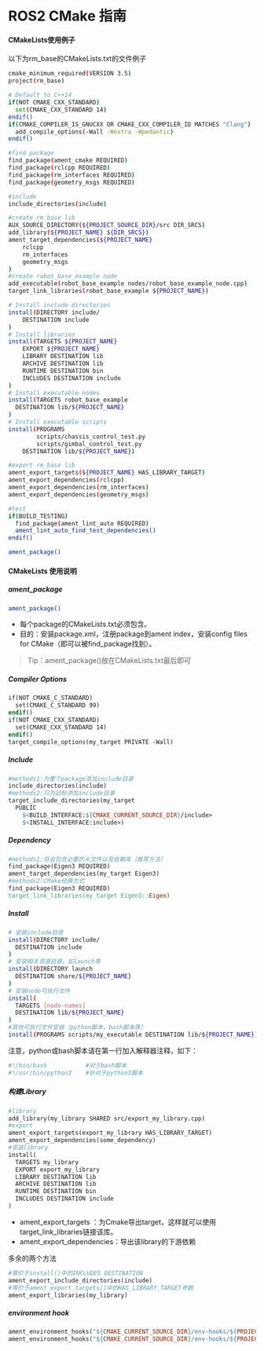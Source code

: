 # ROS2 CMake 指南

#### CMakeLists使用例子

以下为rm_base的CMakeLists.txt的文件例子

```bash
cmake_minimum_required(VERSION 3.5)
project(rm_base)

# Default to C++14
if(NOT CMAKE_CXX_STANDARD)
  set(CMAKE_CXX_STANDARD 14)
endif()
if(CMAKE_COMPILER_IS_GNUCXX OR CMAKE_CXX_COMPILER_ID MATCHES "Clang")
  add_compile_options(-Wall -Wextra -Wpedantic)
endif()

#find package
find_package(ament_cmake REQUIRED)
find_package(rclcpp REQUIRED)
find_package(rm_interfaces REQUIRED)
find_package(geometry_msgs REQUIRED)

#include
include_directories(include)

#create rm_base lib
AUX_SOURCE_DIRECTORY(${PROJECT_SOURCE_DIR}/src DIR_SRCS)
add_library(${PROJECT_NAME} ${DIR_SRCS})
ament_target_dependencies(${PROJECT_NAME}
    rclcpp 
    rm_interfaces
    geometry_msgs
)
#create robot_base_example node
add_executable(robot_base_example nodes/robot_base_example_node.cpp)
target_link_libraries(robot_base_example ${PROJECT_NAME})

# Install include directories
install(DIRECTORY include/
    DESTINATION include
)
# Install libraries
install(TARGETS ${PROJECT_NAME}
    EXPORT ${PROJECT_NAME}
    LIBRARY DESTINATION lib
    ARCHIVE DESTINATION lib
    RUNTIME DESTINATION bin
    INCLUDES DESTINATION include
)
# Install executable nodes
install(TARGETS robot_base_example
  DESTINATION lib/${PROJECT_NAME}
)
# Install executable scripts
install(PROGRAMS 
        scripts/chassis_control_test.py 
        scripts/gimbal_control_test.py 
    DESTINATION lib/${PROJECT_NAME})

#export rm_base lib
ament_export_targets(${PROJECT_NAME} HAS_LIBRARY_TARGET)
ament_export_dependencies(rclcpp)
ament_export_dependencies(rm_interfaces)
ament_export_dependencies(geometry_msgs)

#test
if(BUILD_TESTING)
  find_package(ament_lint_auto REQUIRED)
  ament_lint_auto_find_test_dependencies()
endif()

ament_package()
```

#### CMakeLists 使用说明

##### ament_package

```bash
ament_package()
```

- 每个package的CMakeLists.txt必须包含。
- 目的：安装package.xml，注册package到ament index，安装config files for CMake（即可以被find_package找到）。

> Tip：ament_package()放在CMakeLists.txt最后即可

##### Compiler Options

```makefile
if(NOT CMAKE_C_STANDARD)
  set(CMAKE_C_STANDARD 99)
endif()
if(NOT CMAKE_CXX_STANDARD)
  set(CMAKE_CXX_STANDARD 14)
endif()
target_compile_options(my_target PRIVATE -Wall)
```

##### Include

```makefile
#methods1:为整个package添加include目录
include_directories(include)
#methods2:只为目标添加include目录
target_include_directories(my_target
  PUBLIC
    $<BUILD_INTERFACE:${CMAKE_CURRENT_SOURCE_DIR}/include>
    $<INSTALL_INTERFACE:include>)
```

##### Dependency

```makefile
#methods1:将会包含必要的头文件以及依赖库（推荐方法）
find_package(Eigen3 REQUIRED)
ament_target_dependencies(my_target Eigen3)
#methods2:CMake经典方式
find_package(Eigen3 REQUIRED)
target_link_libraries(my_target Eigen3::Eigen)
```

##### Install

```bash
# 安装include目录
install(DIRECTORY include/
  DESTINATION include
)
# 安装相关资源目录，如launch等
install(DIRECTORY launch
  DESTINATION share/${PROJECT_NAME}
)
# 安装node可执行文件
install(
  TARGETS [node-names]
  DESTINATION lib/${PROJECT_NAME}
)
#其他可执行文件安装（python脚本，bash脚本等）
install(PROGRAMS scripts/my_executable DESTINATION lib/${PROJECT_NAME})
```

注意，python或bash脚本请在第一行加入解释器注释，如下：

```makefile
#!/bin/bash           #对于bash脚本
#!/usr/bin/python3    #针对于python3脚本
```

#####  构建Library

```makefile
#library
add_library(my_library SHARED src/export_my_library.cpp)
#export
ament_export_targets(export_my_library HAS_LIBRARY_TARGET)
ament_export_dependencies(some_dependency)
#安装library 
install(
  TARGETS my_library
  EXPORT export_my_library
  LIBRARY DESTINATION lib
  ARCHIVE DESTINATION lib
  RUNTIME DESTINATION bin
  INCLUDES DESTINATION include
)
```

- ament_export_targets ：为Cmake导出target，这样就可以使用target_link_libraries链接该库。
- ament_export_dependencies：导出该library的下游依赖

多余的两个方法

```makefile
#等价于install()中的INCLUDES DESTINATION
ament_export_include_directories(include)
#等价于ament_export_targets()中的HAS_LIBRARY_TARGET参数
ament_export_libraries(my_library)
```

##### environment hook

```makefile
ament_environment_hooks("${CMAKE_CURRENT_SOURCE_DIR}/env-hooks/${PROJECT_NAME}.sh.in")
ament_environment_hooks("${CMAKE_CURRENT_SOURCE_DIR}/env-hooks/${PROJECT_NAME}.dsv.in")
```


